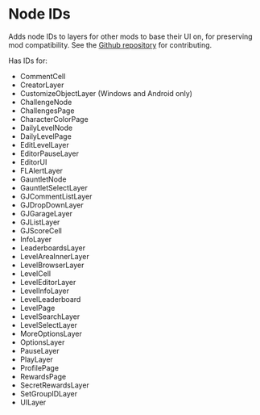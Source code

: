 # Node IDs

Adds node IDs to layers for other mods to base their UI on, for preserving mod compatibility. See the [Github repository](https://github.com/geode-sdk/NodeIDs) for contributing.

Has IDs for:

- CommentCell
- CreatorLayer
- CustomizeObjectLayer (Windows and Android only)
- ChallengeNode
- ChallengesPage
- CharacterColorPage
- DailyLevelNode
- DailyLevelPage
- EditLevelLayer
- EditorPauseLayer
- EditorUI
- FLAlertLayer
- GauntletNode
- GauntletSelectLayer
- GJCommentListLayer
- GJDropDownLayer
- GJGarageLayer
- GJListLayer
- GJScoreCell
- InfoLayer
- LeaderboardsLayer
- LevelAreaInnerLayer
- LevelBrowserLayer
- LevelCell
- LevelEditorLayer
- LevelInfoLayer
- LevelLeaderboard
- LevelPage
- LevelSearchLayer
- LevelSelectLayer
- MoreOptionsLayer
- OptionsLayer
- PauseLayer
- PlayLayer
- ProfilePage
- RewardsPage
- SecretRewardsLayer
- SetGroupIDLayer
- UILayer
